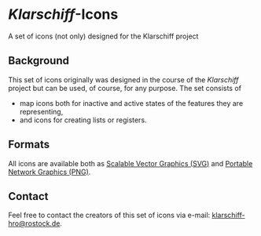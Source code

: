 # *Klarschiff*-Icons

A set of icons (not only) designed for the Klarschiff project

## Background

This set of icons originally was designed in the course of the *Klarschiff* project but can be used, of course, for any purpose. The set consists of

* map icons both for inactive and active states of the features they are representing,
* and icons for creating lists or registers.

## Formats

All icons are available both as [Scalable Vector Graphics (SVG)](http://en.wikipedia.org/wiki/Svg) and [Portable Network Graphics (PNG)](http://en.wikipedia.org/wiki/Portable_Network_Graphics).

## Contact

Feel free to contact the creators of this set of icons via e-mail: <klarschiff-hro@rostock.de>.
